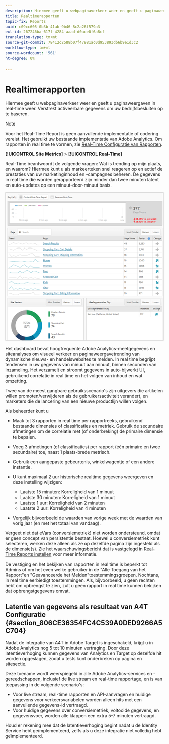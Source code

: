 ```yaml
---
description: Hiermee geeft u webpaginaverkeer weer en geeft u paginaweergaven in real-time weer. Verstrekt activeerbare gegevens om uw bedrijfsbesluiten op te baseren.
title: Realtimerapporten
topic-fix: Reports
uuid: c09cc605-0b3b-41ab-9b46-8c2a26f579a3
exl-id: 267246ba-617f-4284-aaad-d0ace0f6a8cf
translation-type: tm+mt
source-git-commit: 78412c2588b07f47981ac0d953893db6b9e1d3c2
workflow-type: tm+mt
source-wordcount: '561'
ht-degree: 0%

---
```


# Realtimerapporten

Hiermee geeft u webpaginaverkeer weer en geeft u paginaweergaven in real-time weer. Verstrekt activeerbare gegevens om uw bedrijfsbesluiten op te baseren.

>[!NOTE]
>
>Voor het Real-Time Report is geen aanvullende implementatie of codering vereist. Het gebruikt uw bestaande implementatie van Adobe Analytics. Om rapporten in real time te vormen, zie [Real-Time Configuratie van Rapporten](/help/admin/admin/realtime/t-realtime-admin.md).

**[!UICONTROL Site Metrics]** > **[!UICONTROL Real-Time]**

Real-Time beantwoordt de volgende vragen: Wat is trending op mijn plaats, en waarom? Hiermee kunt u als markeerteken snel reageren op en actief de prestaties van uw marketinginhoud en -campagnes beheren. De gegevens in real time die worden gerapporteerd zijn minder dan twee minuten latent en auto-updates op een minuut-door-minuut basis.

![](assets/report-realtime.png)

Het dashboard bevat hoogfrequente Adobe Analytics-meetgegevens en siteanalyses om visueel verkeer en paginaweergavetrending van dynamische nieuws- en handelswebsites te melden. In real time begrijpt tendensen in uw gegevens van minuut aan minuut, binnen seconden van inzameling. Het verzamelt en stroomt gegevens in auto-bijwerkt UI, gebruikend correlatie in real time en het volgen van inhoud en wat omzetting.

Twee van de meest gangbare gebruiksscenario&#39;s zijn uitgevers die artikelen willen promoten/verwijderen als de gebruikersactiviteit verandert, en marketers die de lancering van een nieuwe productlijn willen volgen.

Als beheerder kunt u

* Maak tot 3 rapporten in real time per rapportreeks, gebruikend bestaande dimensies of classificaties en metriek. Gebruik de secundaire afmetingen om de correlatie met (of onderbreking) de primaire dimensie te bepalen.
* Voeg 3 afmetingen (of classificaties) per rapport (één primaire en twee secundaire) toe, naast 1 plaats-brede metrisch.
* Gebruik een aangepaste gebeurtenis, winkelwagentje of een andere instantie.
* U kunt maximaal 2 uur historische realtime gegevens weergeven en deze instelling wijzigen:

   * Laatste 15 minuten: Korreligheid van 1 minuut
   * Laatste 30 minuten: Korreligheid van 1 minuut
   * Laatste 1 uur: Korreligheid van 2 minuten
   * Laatste 2 uur: Korreligheid van 4 minuten

* Vergelijk bijvoorbeeld de waarden van vorige week met de waarden van vorig jaar (en met het totaal van vandaag).

Vergeet niet dat eVars (conversiemetriek) niet worden ondersteund, omdat er geen concept van persistentie bestaat. Hoewel u conversiemetriek kunt selecteren, werken deze alleen als ze op dezelfde pagina zijn ingesteld als de dimensie(s). Zie het waarschuwingsbericht dat is vastgelegd in [Real-Time Reports instellen](/help/admin/admin/realtime/t-realtime-admin.md) voor meer informatie.

De vestiging en het bekijken van rapporten in real time is beperkt tot Admins of om het even welke gebruiker in de &quot;Alle Toegang van het Rapport&quot;en &quot;Geavanceerde het Melden&quot;toestemmingsgroepen. Nochtans, in real time eerbiedigt toestemmingen. Als, bijvoorbeeld, u geen rechten hebt om opbrengst te zien, zult u geen rapport in real time kunnen bekijken dat opbrengstgegevens omvat.

## Latentie van gegevens als resultaat van A4T Configuratie {#section_806CE36354FC4C539A0DED9266A5C704}

Nadat de integratie van A4T in Adobe Target is ingeschakeld, krijgt u in Adobe Analytics nog 5 tot 10 minuten vertraging. Door deze latentieverhoging kunnen gegevens van Analytics en Target op dezelfde hit worden opgeslagen, zodat u tests kunt onderbreken op pagina en sitesectie.

Deze toename wordt weerspiegeld in alle Adobe Analytics-services en -gereedschappen, inclusief de live stream en real-time rapportage, en is van toepassing in de volgende scenario&#39;s:

* Voor live stream, real-time rapporten en API-aanvragen en huidige gegevens voor verkeersvariabelen worden alleen hits met een aanvullende gegevens-id vertraagd.
* Voor huidige gegevens over conversiemetriek, voltooide gegevens, en gegevensvoer, worden alle klappen een extra 5-7 minuten vertraagd.

Houd er rekening mee dat de latentieverhoging begint nadat u de Identity Service hebt geïmplementeerd, zelfs als u deze integratie niet volledig hebt geïmplementeerd.

